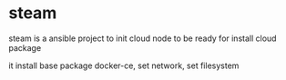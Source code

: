 # steam
steam is a ansible project to init cloud node to be ready for install cloud package

it install base package docker-ce, set network, set filesystem
